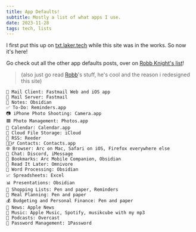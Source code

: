 ```yaml
---
title: App Defaults!
subtitle: Mostly a list of what apps I use.
date: 2023-11-28
tags: tech, lists
---
```


I first put this up on [txt.laker.tech](https://txt.laker.tech/defaults) while this site was in the works. So now it's here!

Go check out all the other app defaults posts, over on [Robb Knight's list](https://defaults.rknight.me/)!

> (also just go read [Robb](https://rknight.me)'s stuff, he's cool and the reason i redesigned this site)

```
📨 Mail Client: Fastmail Web and iOS app
📮 Mail Server: Fastmail
📝 Notes: Obsidian
✅ To-Do: Reminders.app
📷 iPhone Photo Shooting: Camera.app
🟦 Photo Management: Photos.app
📆 Calendar: Calendar.app
📁 Cloud File Storage: iCloud
📖 RSS: Reeder
🙍🏻‍♂️ Contacts: Contacts.app
🌐 Browser: Arc on Mac, Safari on iOS, Firefox everywhere else
💬 Chat: Discord, iMessage
🔖 Bookmarks: Arc Mobile Companion, Obsidian
📑 Read It Later: Omnivore
📜 Word Processing: Obsidian
📈 Spreadsheets: Excel
📊 Presentations: Obsidian
🛒 Shopping Lists: Pen and paper, Reminders
🍴 Meal Planning: Pen and paper
💰 Budgeting and Personal Finance: Pen and paper
📰 News: Apple News
🎵 Music: Apple Music, Spotify, musikcube with my mp3
🎤 Podcasts: Overcast
🔐 Password Management: 1Password
```